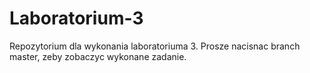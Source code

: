 # Laboratorium-3
Repozytorium dla wykonania laboratoriuma 3. Prosze nacisnac branch master, zeby zobaczyc wykonane zadanie.
